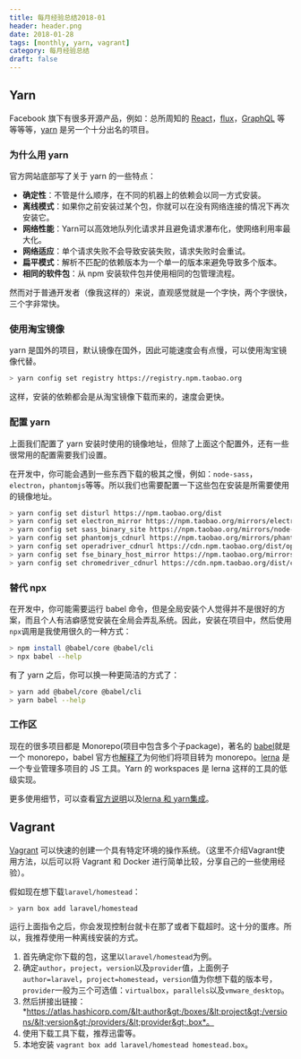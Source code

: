 ```yaml
---
title: 每月经验总结2018-01
header: header.png
date: 2018-01-28
tags: [monthly, yarn, vagrant]
category: 每月经验总结
draft: false
---
```


## Yarn

Facebook 旗下有很多开源产品，例如：总所周知的 [React](https://reactjs.org/)，[flux](https://facebook.github.io/flux/)，[GraphQL](http://graphql.org/learn/) 等等等等，[yarn](https://yarnpkg.com/zh-Hans/) 是另一个十分出名的项目。

### 为什么用 yarn

官方网站底部写了关于 yarn 的一些特点：

- **确定性**：不管是什么顺序，在不同的机器上的依赖会以同一方式安装。
- **离线模式**：如果你之前安装过某个包，你就可以在没有网络连接的情况下再次安装它。
- **网络性能**：Yarn可以高效地队列化请求并且避免请求瀑布化，使网络利用率最大化。
- **网络适应**：单个请求失败不会导致安装失败，请求失败时会重试。
- **扁平模式**：解析不匹配的依赖版本为一个单一的版本来避免导致多个版本。
- **相同的软件包**：从 npm 安装软件包并使用相同的包管理流程。

然而对于普通开发者（像我这样的）来说，直观感觉就是一个字快，两个字很快，三个字非常快。

### 使用淘宝镜像

yarn 是国外的项目，默认镜像在国外，因此可能速度会有点慢，可以使用淘宝镜像代替。

```bash
> yarn config set registry https://registry.npm.taobao.org
```

这样，安装的依赖都会是从淘宝镜像下载而来的，速度会更快。

### 配置 yarn

上面我们配置了 yarn 安装时使用的镜像地址，但除了上面这个配置外，还有一些很常用的配置需要我们设置。

在开发中，你可能会遇到一些东西下载的极其之慢，例如：`node-sass`，`electron`，`phantomjs`等等。所以我们也需要配置一下这些包在安装是所需要使用的镜像地址。

```bash
> yarn config set disturl https://npm.taobao.org/dist
> yarn config set electron_mirror https://npm.taobao.org/mirrors/electron/
> yarn config set sass_binary_site https://npm.taobao.org/mirrors/node-sass/
> yarn config set phantomjs_cdnurl https://npm.taobao.org/mirrors/phantomjs/
> yarn config set operadriver_cdnurl https://cdn.npm.taobao.org/dist/operadriver
> yarn config set fse_binary_host_mirror https://npm.taobao.org/mirrors/fsevents
> yarn config set chromedriver_cdnurl https://cdn.npm.taobao.org/dist/chromedriver
```

### 替代 npx

在开发中，你可能需要运行 babel 命令，但是全局安装个人觉得并不是很好的方案，而且个人有洁癖感觉安装在全局会弄乱系统。因此，安装在项目中，然后使用`npx`调用是我使用很久的一种方式：

```bash
> npm install @babel/core @babel/cli
> npx babel --help
```

有了 yarn 之后，你可以换一种更简洁的方式了：

```bash
> yarn add @babel/core @babel/cli
> yarn babel --help
```

### 工作区

现在的很多项目都是 Monorepo(项目中包含多个子package)，著名的 [babel](https://babeljs.io)就是一个 monorepo，babel 官方也[解释了](https://github.com/babel/babel/blob/f7c6afe594202104b6047ec67b3cbe2987b04aa8/doc/design/monorepo.md)为何他们将项目转为 monorepo。[lerna](https://github.com/lerna/lerna) 是一个专业管理多项目的 JS 工具。Yarn 的 workspaces 是 lerna 这样的工具的低级实现。

更多使用细节，可以查看[官方说明](https://yarnpkg.com/zh-Hans/docs/workspaces)以及[lerna 和 yarn集成](https://github.com/lerna/lerna)。


## Vagrant

[Vagrant](https://www.vagrantup.com/) 可以快速的创建一个具有特定环境的操作系统。（这里不介绍Vagrant使用方法，以后可以将 Vagrant 和 Docker 进行简单比较，分享自己的一些使用经验）。

假如现在想下载`laravel/homestead`：

```bash
> yarn box add laravel/homestead
```

运行上面指令之后，你会发现控制台就卡在那了或者下载超时。这十分的蛋疼。所以，我推荐使用一种离线安装的方式。

1. 首先确定你下载的包，这里以`laravel/homestead`为例。
2. 确定`author`，`project`，`version`以及`provider`值，上面例子`author=laravel`，`project=homestead`，`version`值为你想下载的版本号，`provider`一般为三个可选值：`virtualbox`，`parallels`以及`vmware_desktop`。
3. 然后拼接出链接：*https://atlas.hashicorp.com/&lt;author&gt;/boxes/&lt;project&gt;/versions/&lt;version&gt;/providers/&lt;provider&gt;.box*。
4. 使用下载工具下载，推荐迅雷等。
5. 本地安装 `vagrant box add laravel/homestead homestead.box`。
